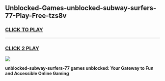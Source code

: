 
## Unblocked-Games-unblocked-subway-surfers-77-Play-Free-tzs8v
<h3>
<a href="https://premium76.site?title=unblocked-subway-surfers-77&ref=21A">CLICK TO PLAY</a></h3>
<hr>

<h3>
<a href="https://premium76.site?title=unblocked-subway-surfers-77&ref=21A">CLICK 2 PLAY</a>
  
</h3>

<a href="https://premium76.site?title=unblocked-subway-surfers-77&ref=21A"><img src="https://clearcache.store/games.png"></a>


**unblocked-subway-surfers-77 games unblocked: Your Gateway to Fun and Accessible Online Gaming**
